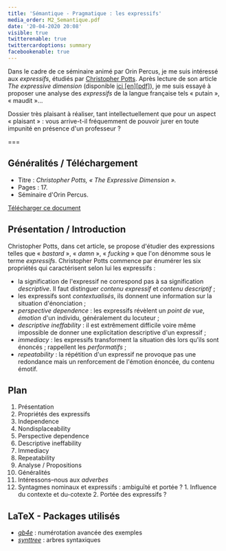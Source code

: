 ```yaml
---
title: 'Sémantique - Pragmatique : les expressifs'
media_order: M2_Semantique.pdf
date: '20-04-2020 20:08'
visible: true
twitterenable: true
twittercardoptions: summary
facebookenable: true
---
```


Dans le cadre de ce séminaire animé par Orin Percus, je me suis intéressé aux _expressifs_, étudiés par [Christopher Potts](http://www.stanford.edu/~cgpotts/). Après lecture de son article _The expressive dimension_ (disponible [ici [en][pdf]](http://www.stanford.edu/~cgpotts/papers/potts-expressives06.pdf)), je me suis essayé à proposer une analyse des _expressifs_ de la langue française tels «&nbsp;putain&nbsp;», «&nbsp;maudit&nbsp;»…

Dossier très plaisant à réaliser, tant intellectuellement que pour un aspect «&nbsp;plaisant&nbsp;»&nbsp;: vous arrive-t-il fréquemment de pouvoir jurer en toute impunité en présence d'un professeur&nbsp;?

===

## Généralités / Téléchargement

- Titre&nbsp;: _Christopher Potts, «&nbsp;The Expressive Dimension&nbsp;»._
- Pages&nbsp;: 17.
- Séminaire d'Orin Percus.

[Télécharger ce document](M2_Semantique.pdf)

## Présentation / Introduction

Christopher Potts, dans cet article, se propose d'étudier des expressions telles que «&nbsp;_bastard_&nbsp;», «&nbsp;_damn_&nbsp;», «&nbsp;_fucking_&nbsp;» que l'on dénomme sous le terme _expressifs_. Christopher Potts commence par énumérer les six propriétés qui caractérisent selon lui les expressifs&nbsp;:

- la signification de l'expressif ne correspond pas à sa signification _descriptive_. Il faut distinguer _contenu expressif_ et _contenu descriptif_&nbsp;;
- les expressifs sont _contextualisés_, ils donnent une information sur la situation d'énonciation&nbsp;;
- _perspective dependence_&nbsp;: les expressifs révèlent un _point de vue_, _émotion_ d'un individu, généralement du locuteur&nbsp;;
- _descriptive ineffability_&nbsp;: il est extrêmement difficile voire même impossible de donner une explicitation descriptive d'un expressif&nbsp;;
- _immediacy_&nbsp;: les expressifs transforment la situation dès lors qu'ils sont énoncés&nbsp;; rappellent les _performatifs_&nbsp;;
- _repeatability_&nbsp;: la répétition d'un expressif ne provoque pas une redondance mais un renforcement de l'émotion énoncée, du contenu émotif.

## Plan

1. Présentation
2. Propriétés des expressifs
  1. Independence
  2. Nondisplaceability
  3. Perspective dependence
  4. Descriptive ineffability
  5. Immediacy
  6. Repeatability
3. Analyse / Propositions
  1. Généralités
  2. Intéressons–nous aux _adverbes_
  3. Syntagmes nominaux et expressifs&nbsp;: ambiguïté et portée&nbsp;?
    1. Influence du contexte et du-cotexte
    2. Portée des expressifs&nbsp;?

## LaTeX - Packages utilisés

- [_gb4e_](/blog/gb4e)&nbsp;: numérotation avancée des exemples
- [_synttree_](/blog/synttree)&nbsp;: arbres syntaxiques